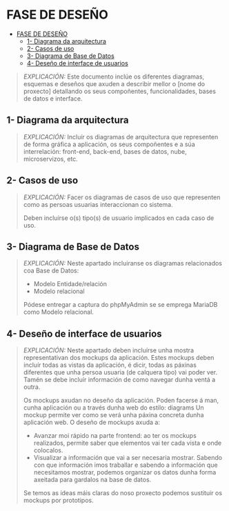 # FASE DE DESEÑO

- [FASE DE DESEÑO](#fase-de-deseño)
  - [1- Diagrama da arquitectura](#1--diagrama-da-arquitectura)
  - [2- Casos de uso](#2--casos-de-uso)
  - [3- Diagrama de Base de Datos](#3--diagrama-de-base-de-datos)
  - [4- Deseño de interface de usuarios](#4--deseño-de-interface-de-usuarios)

> *EXPLICACIÓN:* Este documento inclúe os diferentes diagramas, esquemas e deseños que axuden a describir mellor o [nome do proxecto] detallando os seus compoñentes, funcionalidades, bases de datos e interface.

## 1- Diagrama da arquitectura

> *EXPLICACIÓN:* Incluír os diagramas de arquitectura que representen de forma gráfica a aplicación, os seus compoñentes e a súa interrelación: front-end, back-end, bases de datos, nube, microservizos, etc.

## 2- Casos de uso

> *EXPLICACIÓN:* Facer os diagramas de casos de uso que representen como as persoas usuarias interaccionan co sistema.
>
>Deben incluírse o(s) tipo(s) de usuario implicados en cada caso de uso.

## 3- Diagrama de Base de Datos

> *EXPLICACIÓN:* Neste apartado incluiranse os diagramas relacionados coa Base de Datos:
>
> - Modelo Entidade/relación
> - Modelo relacional
>
> Pódese entregar a captura do phpMyAdmin se se emprega MariaDB como Modelo relacional.

## 4- Deseño de interface de usuarios

> *EXPLICACIÓN:* Neste apartado deben incluírse unha mostra representativan dos mockups da aplicación. Estes mockups deben incluír todas as vistas da aplicación, é dicir, todas as páxinas diferentes que unha persoa usuaria (de calquera tipo) vai poder ver. Tamén se debe incluír información de como navegar dunha ventá a outra.
>
> Os mockups axudan no deseño da aplicación. Poden facerse á man, cunha aplicación ou a través dunha web do estilo: diagrams Un mockup permite ver como se verá unha páxina concreta dunha aplicación web. O deseño de mockups axuda a:
>
> - Avanzar moi rápido na parte frontend: ao ter os mockups realizados, permite saber que elementos vai ter cada vista e onde colocalos.
> - Visualizar a información que vai a ser necesaria mostrar. Sabendo con que información imos traballar e sabendo a información que necesitamos mostrar, podemos organizar os datos dunha forma axeitada para gardalos na base de datos.
>
> Se temos as ideas máis claras do noso proxecto podemos sustituir os mockups por prototipos.
